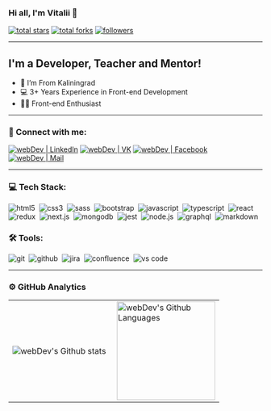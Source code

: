 
### Hi all, I'm Vitalii 👋

<a href="https://github.com/exile2003?tab=stars">
    <img alt="total stars" title="Total stars on GitHub" src="https://custom-icon-badges.herokuapp.com/badge/dynamic/json?logo=star&color=7c007c&labelColor=640464&label=Stars&style=for-the-badge&query=%24.stars&url=https://api.github-star-counter.workers.dev/user/exile2003"/></a>
  <a href="https://github.com/exile2003?tab=repositories&q=&type=fork">
    <img alt="total forks" title="Total forks on GitHub" src="https://custom-icon-badges.herokuapp.com/badge/dynamic/json?logo=fork&color=55960c&labelColor=488207&label=Forks&style=for-the-badge&query=%24.forks&url=https://api.github-star-counter.workers.dev/user/exile2003"/></a>
  <a href="https://github.com/exile2003?tab=followers">
    <img alt="followers" title="Follow me on Github" src="https://custom-icon-badges.herokuapp.com/github/followers/exile2003?&color=236ad3&labelColor=1155ba&style=for-the-badge&logo=person-add&label=Follow&logoColor=white"/></a>

---

## I'm a Developer, Teacher and Mentor!

- 📍 I’m From Kaliningrad
- 💻 3+ Years Experience in Front-end Development
- 👨‍💻 Front-end Enthusiast
---

### 🤝 Connect with me:
<!--
[<img alt="webDev | YouTube" src="https://img.shields.io/badge/youtube-FF0000.svg?&style=for-the-badge&logo=youtube&logoColor=white" />][youtube]
[<img alt="webDev | Instagram" src="https://img.shields.io/badge/instagram-E4405F.svg?&style=for-the-badge&logo=instagram&logoColor=white" />][instagram]
[<img alt="webDev | Twitter" src="https://img.shields.io/badge/twitter-1DA1F2.svg?&style=for-the-badge&logo=twitter&logoColor=white" />][twitter]
[<img alt="webDev | Mail" src="https://custom-icon-badges.demolab.com/badge/Mail-E61B23.svg?&style=for-the-badge&logo=mail" />][mail]

-->
[<img alt="webDev | LinkedIn" src="https://img.shields.io/badge/linkedin-0077B5.svg?&style=for-the-badge&logo=linkedin&logoColor=white" />][linkedin]
[<img alt="webDev | VK" src="https://img.shields.io/badge/vk-4680C2.svg?&style=for-the-badge&logo=vk&logoColor=white" />][vk]
[<img alt="webDev | Facebook" src="https://img.shields.io/badge/-facebook-0077B5?style=for-the-badge&logo=facebook&logoColor=white" />][facebook]
[<img alt="webDev | Mail" src="https://img.shields.io/badge/mail-E61B23.svg?&style=for-the-badge&logo=mail" />][mail]

---

### 💻 Tech Stack:

<img alt="html5" src="https://img.shields.io/badge/html-E34F26.svg?&style=for-the-badge&logo=html5&logoColor=fff" />&nbsp;
<img alt="css3" src="https://img.shields.io/badge/css-1572B6.svg?&style=for-the-badge&logo=css3&logoColor=fff" />&nbsp;
<img alt="sass" src="https://img.shields.io/badge/sass-CF649A.svg?&style=for-the-badge&logo=sass&logoColor=fff" />&nbsp;
<img alt="bootstrap" src="https://img.shields.io/badge/bootstrap-7610F7.svg?&style=for-the-badge&logo=bootstrap&logoColor=fff" />&nbsp;
<img alt="javascript" src="https://img.shields.io/badge/javascript-F7DF1E.svg?&style=for-the-badge&logo=javascript&logoColor=fff" />&nbsp;
<img alt="typescript" src="https://img.shields.io/badge/typescript-007ACC.svg?&style=for-the-badge&logo=typescript&logoColor=fff" />&nbsp;
<img alt="react" src="https://img.shields.io/badge/react-61DAFB.svg?&style=for-the-badge&logo=react&logoColor=fff" />&nbsp;
<img alt="redux" src="https://img.shields.io/badge/redux-764ABC.svg?&style=for-the-badge&logo=redux&logoColor=fff" />&nbsp;
<img alt="next.js" src="https://img.shields.io/badge/next.js-000.svg?&style=for-the-badge&logo=next.js&logoColor=fff" />&nbsp;
<img alt="mongodb" src="https://img.shields.io/badge/mongodb-26A944.svg?&style=for-the-badge&logo=mongodb&logoColor=fff" />&nbsp;
<img alt="jest" src="https://img.shields.io/badge/jest-C21325.svg?&style=for-the-badge&logo=jest&logoColor=fff" />&nbsp;
<img alt="node.js" src="https://img.shields.io/badge/node.js-90C53F.svg?&style=for-the-badge&logo=node.js&logoColor=fff" />&nbsp;
<img alt="graphql" src="https://img.shields.io/badge/graphql-E10098.svg?&style=for-the-badge&logo=graphql&logoColor=fff" />&nbsp;
<img alt="markdown" src="https://img.shields.io/badge/markdown-000.svg?&style=for-the-badge&logo=markdown&logoColor=fff" />&nbsp;

<!--
<img alt="redux-saga" src="https://img.shields.io/badge/redux saga-939393.svg?&style=for-the-badge&logo=redux-saga&logoColor=fff" />&nbsp;
<img alt="testing-library" src="https://img.shields.io/badge/rtl-D62B2A.svg?&style=for-the-badge&logo=testing-library&logoColor=fff" />&nbsp;
-->

### 🛠 Tools:

<img alt="git" src="https://img.shields.io/badge/git-F05033.svg?&style=for-the-badge&logo=git&logoColor=fff" />&nbsp;
<img alt="github" src="https://img.shields.io/badge/github-000.svg?&style=for-the-badge&logo=github&logoColor=fff" />&nbsp;
<img alt="jira" src="https://img.shields.io/badge/jira-2D80FF.svg?&style=for-the-badge&logo=jira&logoColor=fff" />&nbsp;
<img alt="confluence" src="https://img.shields.io/badge/confluence-1F4D7D.svg?&style=for-the-badge&logo=confluence&logoColor=fff" />&nbsp;
<img alt="vs code" src="https://img.shields.io/badge/vs code-007ACC.svg?&style=for-the-badge&logo=visual-studio-code&logoColor=fff" />&nbsp;

<!--
<img alt="photoshop" src="https://img.shields.io/badge/photoshop-31A8FF.svg?&style=for-the-badge&logo=adobe-photoshop&logoColor=fff" />&nbsp;
<img alt="heroku" src="https://img.shields.io/badge/heroku-5920B1.svg?&style=for-the-badge&logo=heroku&logoColor=fff" />&nbsp;
<img alt="gitlab" src="https://img.shields.io/badge/gitlab-380D75.svg?&style=for-the-badge&logo=gitlab&logoColor=fff" />&nbsp;
<img alt="invision" src="https://img.shields.io/badge/invision-FF3267.svg?&style=for-the-badge&logo=invision&logoColor=fff" />&nbsp;

-->

---

### ⚙️ GitHub Analytics

<table>
  <tr>
    <td>
      <img align="left" src="https://github-readme-streak-stats.herokuapp.com/?user=exile2003&theme=algolia" alt="webDev's Github stats" />
    </td>
    <td>
      <img height="195px" align="right" alt="webDev's Github Languages" src="https://github-readme-stats-eight-theta.vercel.app/api/top-langs/?username=exile2003&theme=algolia&layout=compact" />
    </td>
  </tr>
</table>


[facebook]: https://www.facebook.com/profile.php?id=100008434849310
[youtube]: https://youtube.com/exile2003
[instagram]: https://instagram.com/exile2003
[linkedin]: https://www.linkedin.com/in/vitalii-iakovenko-4b6367236
[vk]: https://vk.com/exile2003
[twitter]: https://twitter.com/
[fork]: https://github.com/exile2003?tab=repositories&sort=stargazers
[mail]: mailto:exile2003@mail.ru&subject=mail_from_my_GitHub_account
[facebook]: https://www.facebook.com/profile.php?id=100008434849310

<!--
**exile2003/exile2003** is a ✨ _special_ ✨ repository because its `README.md` (this file) appears on your GitHub profile.

Here are some ideas to get you started:

- 🔭 I’m currently working on ...
- 🌱 I’m currently learning ...
- 👯 I’m looking to collaborate on ...
- 🤔 I’m looking for help with ...
- 💬 Ask me about ...
- 📫 How to reach me: ...
- 😄 Pronouns: ...
- ⚡ Fun fact: ...
-->
